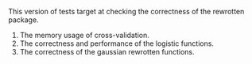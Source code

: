 This version of tests target at checking the correctness of the rewrotten package.

1. The memory usage of cross-validation.
2. The correctness and performance of the logistic functions.
3. The correctness of the gaussian rewrotten functions.